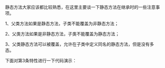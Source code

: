  静态方法大家应该都比较熟悉，在这里主要谈一下静态方法在继承时的一些注意事项。

1、父类方法如果是静态方法，子类不能覆盖为非静态方法；

2、父类方法如果是非静态方法，子类不能覆盖为静态方法；

3、父类静态方法可以被覆盖，允许在子类中定义同名的静态方法，但是没有多态。

下面对第3条特性进行一下代码演示：